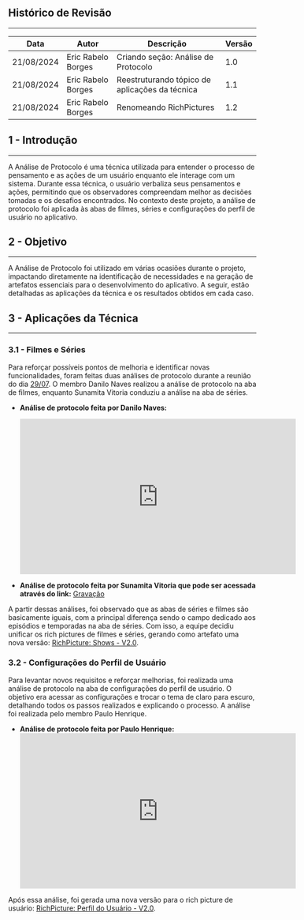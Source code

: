 ## Histórico de Revisão
---
| Data       | Autor         | Descrição                          | Versão |
|------------|---------------|------------------------------------|--------|
| 21/08/2024 | Eric Rabelo Borges | Criando seção: Análise de Protocolo | 1.0    |
| 21/08/2024 | Eric Rabelo Borges | Reestruturando tópico de aplicações da técnica      | 1.1    |
| 21/08/2024 | Eric Rabelo Borges | Renomeando RichPictures | 1.2 |

## 1 - Introdução
---
A Análise de Protocolo é uma técnica utilizada para entender o processo de pensamento e as ações de um usuário enquanto ele interage com um sistema. Durante essa técnica, o usuário verbaliza seus pensamentos e ações, permitindo que os observadores compreendam melhor as decisões tomadas e os desafios encontrados. No contexto deste projeto, a análise de protocolo foi aplicada às abas de filmes, séries e configurações do perfil de usuário no aplicativo.

## 2 - Objetivo
---
A Análise de Protocolo foi utilizado em várias ocasiões durante o projeto, impactando diretamente na identificação de necessidades e na geração de artefatos essenciais para o desenvolvimento do aplicativo. A seguir, estão detalhadas as aplicações da técnica e os resultados obtidos em cada caso. 

## 3 - Aplicações da Técnica
---
### 3.1 - Filmes e Séries
Para reforçar possíveis pontos de melhoria e identificar novas funcionalidades, foram feitas duas análises de protocolo durante a reunião do dia [29/07](../Atas/reuniao_29_07.md). O membro Danilo Naves realizou a análise de protocolo na aba de filmes, enquanto Sunamita Vitoria conduziu a análise na aba de séries.

- **Análise de protocolo feita por Danilo Naves:**
  <center>
  <iframe width="560" height="315" src="https://www.youtube.com/embed/-PtVC4qcJpo" frameborder="0" allowfullscreen></iframe>
  </center>

- **Análise de protocolo feita por Sunamita Vitoria que pode ser acessada através do link:** <a href="https://drive.google.com/file/d/1mdDc0ILrM1JXCCs8AMxOeY5-ODdO4u1h/view?usp=sharing" Target="Blank">Gravação</a>

A partir dessas análises, foi observado que as abas de séries e filmes são basicamente iguais, com a principal diferença sendo o campo dedicado aos episódios e temporadas na aba de séries. Com isso, a equipe decidiu unificar os rich pictures de filmes e séries, gerando como artefato uma nova versão: [RichPicture: Shows - V2.0](../Pre-rastreabilidade/richpicture.md#v2shows).

### 3.2 - Configurações do Perfil de Usuário
Para levantar novos requisitos e reforçar melhorias, foi realizada uma análise de protocolo na aba de configurações do perfil de usuário. O objetivo era acessar as configurações e trocar o tema de claro para escuro, detalhando todos os passos realizados e explicando o processo. A análise foi realizada pelo membro Paulo Henrique.

- **Análise de protocolo feita por Paulo Henrique:**
  <center>
  <iframe width="560" height="315" src="https://www.youtube.com/embed/ZCHwscVyR6E?si=0Fd2ZefGvImdKBnp" title="YouTube video player" frameborder="0" allow="accelerometer; autoplay; clipboard-write; encrypted-media; gyroscope; picture-in-picture; web-share" referrerpolicy="strict-origin-when-cross-origin" allowfullscreen></iframe>
  </center>

Após essa análise, foi gerada uma nova versão para o rich picture de usuário: [RichPicture: Perfil do Usuário - V2.0](../Pre-rastreabilidade/richpicture.md#v2usuario).
